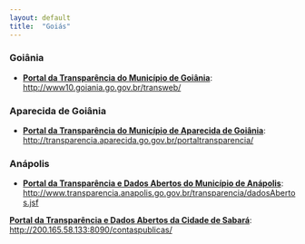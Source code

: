 ```yaml
---
layout: default
title:  "Goiás"
---
```


### Goiânia

-   **[Portal da Transparência do Município de Goiânia](http://www10.goiania.go.gov.br/transweb/)**: http://www10.goiania.go.gov.br/transweb/

### Aparecida de Goiânia

-   **[Portal da Transparência do Município de Aparecida de Goiânia](http://transparencia.aparecida.go.gov.br/portaltransparencia/)**: http://transparencia.aparecida.go.gov.br/portaltransparencia/

### Anápolis

-   **[Portal da Transparência e Dados Abertos do Município de Anápolis](http://www.transparencia.anapolis.go.gov.br/transparencia/dadosAbertos.jsf)**: http://www.transparencia.anapolis.go.gov.br/transparencia/dadosAbertos.jsf

**[Portal da Transparência e Dados Abertos da Cidade de Sabará](http://200.165.58.133:8090/contaspublicas/)**:
http://200.165.58.133:8090/contaspublicas/
